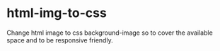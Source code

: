 # html-img-to-css
Change html image to css background-image so to cover the available space and to be responsive friendly.
